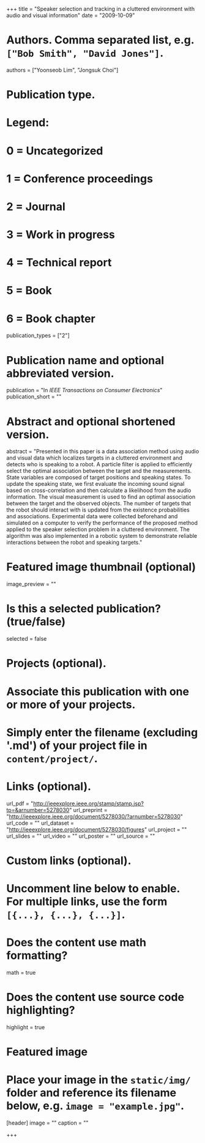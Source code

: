 +++
title = "Speaker selection and tracking in a cluttered environment with audio and visual information"
date = "2009-10-09"

# Authors. Comma separated list, e.g. `["Bob Smith", "David Jones"]`.
authors = ["Yoonseob Lim", "Jongsuk Choi"]

# Publication type.
# Legend:
# 0 = Uncategorized
# 1 = Conference proceedings
# 2 = Journal
# 3 = Work in progress
# 4 = Technical report
# 5 = Book
# 6 = Book chapter
publication_types = ["2"]

# Publication name and optional abbreviated version.
publication = "In *IEEE Transactions on Consumer Electronics*"
publication_short = ""

# Abstract and optional shortened version.
abstract = "Presented in this paper is a data association method using audio and visual data which localizes targets in a cluttered environment and detects who is speaking to a robot. A particle filter is applied to efficiently select the optimal association between the target and the measurements. State variables are composed of target positions and speaking states. To update the speaking state, we first evaluate the incoming sound signal based on cross-correlation and then calculate a likelihood from the audio information. The visual measurement is used to find an optimal association between the target and the observed objects. The number of targets that the robot should interact with is updated from the existence probabilities and associations. Experimental data were collected beforehand and simulated on a computer to verify the performance of the proposed method applied to the speaker selection problem in a cluttered environment. The algorithm was also implemented in a robotic system to demonstrate reliable interactions between the robot and speaking targets."

# Featured image thumbnail (optional)
image_preview = ""

# Is this a selected publication? (true/false)
selected = false

# Projects (optional).
#   Associate this publication with one or more of your projects.
#   Simply enter the filename (excluding '.md') of your project file in `content/project/`.


# Links (optional).
url_pdf = "http://ieeexplore.ieee.org/stamp/stamp.jsp?tp=&arnumber=5278030"
url_preprint = "http://ieeexplore.ieee.org/document/5278030/?arnumber=5278030"
url_code = ""
url_dataset = "http://ieeexplore.ieee.org/document/5278030/figures"
url_project = ""
url_slides = ""
url_video = ""
url_poster = ""
url_source = ""

# Custom links (optional).
#   Uncomment line below to enable. For multiple links, use the form `[{...}, {...}, {...}]`.


# Does the content use math formatting?
math = true

# Does the content use source code highlighting?
highlight = true

# Featured image
# Place your image in the `static/img/` folder and reference its filename below, e.g. `image = "example.jpg"`.
[header]
image = "" 
caption = ""

+++